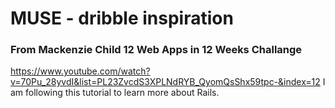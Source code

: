 # MUSE - dribble inspiration

### From Mackenzie Child 12 Web Apps in 12 Weeks Challange
<https://www.youtube.com/watch?v=70Pu_28yvdI&list=PL23ZvcdS3XPLNdRYB_QyomQsShx59tpc-&index=12>
I am following this tutorial to learn more about Rails.
